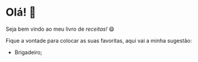 # Olá! :wave:

Seja bem vindo ao meu livro de _receitas!_ :smile:

Fique a vontade para colocar as suas favoritas, aqui vai a minha sugestão:

- Brigadeiro;

